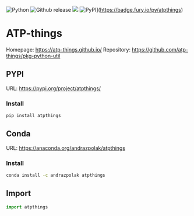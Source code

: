 ![Python](https://img.shields.io/badge/python-3670A0?style=for-the-badge&logo=python&logoColor=ffdd54)
![Github release](https://img.shields.io/github/release/atp-things/pkg-python-util.svg?label=tag&colorB=11ccbb)
![](https://anaconda.org/andrazpolak/atpthings/badges/version.svg)
![PyPI](https://badge.fury.io/py/atpthings.svg)](https://badge.fury.io/py/atpthings)


# ATP-things

Homepage: https://atp-things.github.io/
Repository: https://github.com/atp-things/pkg-python-util

## PYPI

URL: https://pypi.org/project/atpthings/

### Install

```bash
pip install atpthings
```

## Conda

URL: https://anaconda.org/andrazpolak/atpthings

### Install

```bash
conda install -c andrazpolak atpthings
```

## Import

```python
import atpthings
```
